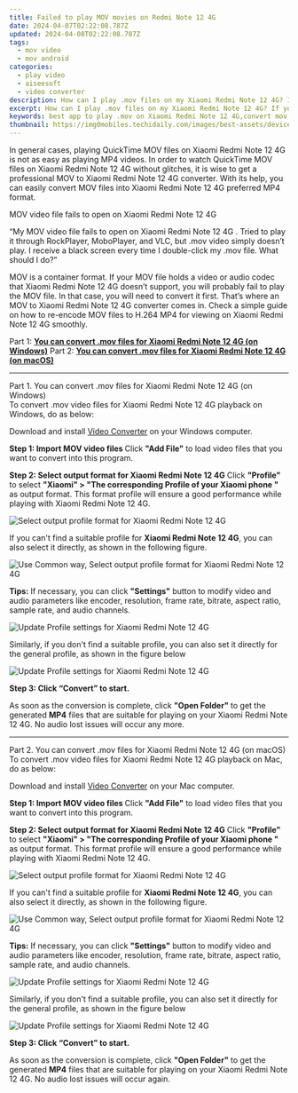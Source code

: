 ```yaml
---
title: Failed to play MOV movies on Redmi Note 12 4G
date: 2024-04-07T02:22:08.787Z
updated: 2024-04-08T02:22:08.787Z
tags: 
  - mov video
  - mov android
categories: 
  - play video
  - aiseesoft
  - video converter
description: How can I play .mov files on my Xiaomi Redmi Note 12 4G? If you are in a trouble to watch MOV videos on Xiaomi Redmi Note 12 4G, you may wish to read this guide. It explains how to convert MOV files to MP4 format for playing on Xiaomi Redmi Note 12 4G smoothly. 
excerpt: How can I play .mov files on my Xiaomi Redmi Note 12 4G? If you are in a trouble to watch MOV videos on Xiaomi Redmi Note 12 4G, you may wish to read this guide. It explains how to convert MOV files to MP4 format for playing on Xiaomi Redmi Note 12 4G smoothly. 
keywords: best app to play .mov on Xiaomi Redmi Note 12 4G,convert mov files for Redmi Note 12 4G,watch .mov on Redmi Note 12 4G,.mov playback on Redmi Note 12 4G,best app to play .mov on Xiaomi,mov to Redmi Note 12 4G converter,mov to h264 converter android,video to mov converter for android,mov file not supported in Xiaomi Redmi Note 12 4G,mov converter android 2018,best mov transcoder android,mov codec vlc android
thumbnail: https://img0mobiles.techidaily.com/images/best-assets/devices/xiaomi/xiaomi-redmi-note-12-4g/4.jpg
---
```


<div class="atpl-content atpl-for-aiseesoft-video-converter play-mov-on-android">

<div class="atpl-post-description-part-1">
<div class="tpl-content-sub-paragraph-normal">
  <p>
    In general cases, playing QuickTime MOV files on Xiaomi Redmi Note 12 4G is not as easy as playing MP4 videos. In order to watch QuickTime MOV files on Xiaomi Redmi Note 12 4G without glitches, it is wise to get a professional MOV to Xiaomi Redmi Note 12 4G converter. With its help, you can easily convert MOV files into Xiaomi Redmi Note 12 4G preferred MP4 format. 
  </p>
</div>
</div>



<div class="atpl-post-description-part-2">
<div class="tpl-content-sub-paragraph-question">
  MOV video file fails to open on Xiaomi Redmi Note 12 4G 
</div>
<div class="tpl-content-sub-paragraph-content">
  <p>
    “My MOV video file fails to open on Xiaomi Redmi Note 12 4G . Tried to play it through RockPlayer, MoboPlayer, and VLC, but .mov video simply doesn’t play. I receive a black screen every time I double-click my .mov file. What should I do?”
  </p>
  <p>
    MOV is a container format. If your MOV file holds a video or audio codec that Xiaomi Redmi Note 12 4G doesn’t support, you will probably fail to play the MOV file. In that case, you will need to convert it first. That’s where an MOV to Xiaomi Redmi Note 12 4G  converter comes in. Check a simple guide on how to re-encode MOV files to H.264 MP4 for viewing on Xiaomi Redmi Note 12 4G  smoothly. 
  </p>
</div>
</div>

Part 1: <strong><a href="#p1">You can convert .mov files for Xiaomi Redmi Note 12 4G (on Windows)</a></strong>
Part 2: <strong><a href="#p2">You can convert .mov files for Xiaomi Redmi Note 12 4G (on macOS)</a></strong>

<!-- Part 1 -->
<a id="p1" name="p1" ></a><hr>

<div class="atpl-step-part-style">Part 1. You can convert .mov files for Xiaomi Redmi Note 12 4G (on Windows)</div>
To convert .mov video files for Xiaomi Redmi Note 12 4G playback on Windows, do as below:

Download and install <a class="atpl-step-content-a-style" href="https://tools.techidaily.com/aiseesoft-total-video-converter/" >Video Converter</a> on your Windows computer.


<strong>Step 1: Import MOV video files </strong>
Click <b>"Add File"</b> to load video files that you want to convert into this program.

<strong>Step 2: Select output format for Xiaomi Redmi Note 12 4G</strong>
Click <b>"Profile"</b> to select <b>"Xiaomi" > "The corresponding Profile of your Xiaomi phone "</b> as output format. This format profile will ensure a good performance while playing with Xiaomi Redmi Note 12 4G.

<img src="https://tools.techidaily.com/images/apps/aiseesoft/video-converter/devices/xiaomi/fv.mp4/win/profile.png" class="atpl-imgstyle" alt="Select output profile format for Xiaomi Redmi Note 12 4G" />

If you can't find a suitable profile for **Xiaomi Redmi Note 12 4G**, you can also select it directly, as shown in the following figure.

<img src="https://tools.techidaily.com/images/apps/aiseesoft/video-converter/devices/common_android/fv.mp4/win/profile.png" class="atpl-imgstyle" alt="Use Common way, Select output profile format for Xiaomi Redmi Note 12 4G" />

<strong>Tips:</strong>
If necessary, you can click <b>"Settings"</b> button to modify video and audio parameters like encoder, resolution, frame rate, bitrate, aspect ratio, sample rate, and audio channels. 

<img src="https://tools.techidaily.com/images/apps/aiseesoft/video-converter/devices/xiaomi/fv.mp4/win/settings.png" class="atpl-imgstyle"  alt="Update Profile settings for Xiaomi Redmi Note 12 4G" />

Similarly, if you don't find a suitable profile, you can also set it directly for the general profile, as shown in the figure below

<img src="https://tools.techidaily.com/images/apps/aiseesoft/video-converter/devices/common_android/fv.mp4/win/settings.png" class="atpl-imgstyle"  alt="Update Profile settings for Xiaomi Redmi Note 12 4G" />

<strong>Step 3: Click “Convert” to start.</strong>

As soon as the conversion is complete, click <b>"Open Folder"</b> to get the generated <b>MP4</b> files that are suitable for playing on your Xiaomi Redmi Note 12 4G. No audio lost issues will occur any more.

<!-- Part 2 -->
<a id="p2" name="p2"></a><hr>

<div class="atpl-step-part-style">Part 2. You can convert .mov files for Xiaomi Redmi Note 12 4G (on macOS)</div>
To convert .mov video files for Xiaomi Redmi Note 12 4G playback on Mac, do as below:

Download and install <a class="atpl-step-content-a-style" href="https://tools.techidaily.com/aiseesoft-total-video-converter/" >Video Converter</a> on your Mac computer.

<strong>Step 1: Import MOV video files </strong>
Click <b>"Add File"</b> to load video files that you want to convert into this program.

<strong>Step 2: Select output format for Xiaomi Redmi Note 12 4G</strong>
Click <b>"Profile"</b> to select <b>"Xiaomi" > "The corresponding Profile of your Xiaomi phone "</b> as output format. This format profile will ensure a good performance while playing with Xiaomi Redmi Note 12 4G.

<img src="https://tools.techidaily.com/images/apps/aiseesoft/video-converter/devices/xiaomi/fv.mp4/mac/profile.png" class="atpl-imgstyle" alt="Select output profile format for Xiaomi Redmi Note 12 4G" />

If you can't find a suitable profile for **Xiaomi Redmi Note 12 4G**, you can also select it directly, as shown in the following figure.

<img src="https://tools.techidaily.com/images/apps/aiseesoft/video-converter/devices/common_android/fv.mp4/mac/profile.png" class="atpl-imgstyle" alt="Use Common way, Select output profile format for Xiaomi Redmi Note 12 4G" />

<strong>Tips:</strong>
If necessary, you can click <b>"Settings"</b> button to modify video and audio parameters like encoder, resolution, frame rate, bitrate, aspect ratio, sample rate, and audio channels. 

<img src="https://tools.techidaily.com/images/apps/aiseesoft/video-converter/devices/xiaomi/fv.mp4/mac/settings.png" class="atpl-imgstyle"  alt="Update Profile settings for Xiaomi Redmi Note 12 4G" />

Similarly, if you don't find a suitable profile, you can also set it directly for the general profile, as shown in the figure below

<img src="https://tools.techidaily.com/images/apps/aiseesoft/video-converter/devices/common_android/fv.mp4/win/settings.png" class="atpl-imgstyle"  alt="Update Profile settings for Xiaomi Redmi Note 12 4G" />

<strong>Step 3: Click “Convert” to start.</strong>

As soon as the conversion is complete, click <b>"Open Folder"</b> to get the generated <b>MP4</b> files that are suitable for playing on your Xiaomi Redmi Note 12 4G. No audio lost issues will occur again.



<div class="atpl-post-end">
  <div class="atpl-post-device-model-description">
    
  </div>
</div>

<ins class="adsbygoogle"
     style="display:block"
     data-ad-client="ca-pub-7571918770474297"
     data-ad-slot="8358498916"
     data-ad-format="auto"
     data-full-width-responsive="true"></ins>


</div>
<ins class="adsbygoogle"
    style="display:block"
    data-ad-format="autorelaxed"
    data-ad-client="ca-pub-7571918770474297"
    data-ad-slot="1223367746"></ins>
